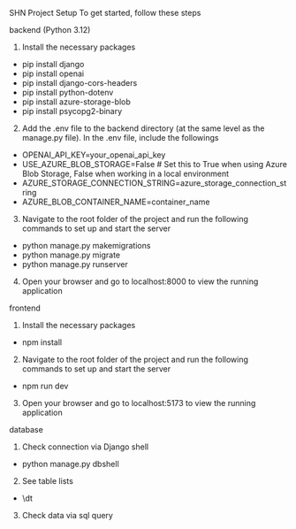 SHN Project Setup
To get started, follow these steps

backend (Python 3.12)
1. Install the necessary packages
- pip install django
- pip install openai
- pip install django-cors-headers
- pip install python-dotenv
- pip install azure-storage-blob
- pip install psycopg2-binary

2. Add the .env file to the backend directory (at the same level as the manage.py file). In the .env file, include the followings
- OPENAI_API_KEY=your_openai_api_key
- USE_AZURE_BLOB_STORAGE=False  # Set this to True when using Azure Blob Storage, False when working in a local environment 
- AZURE_STORAGE_CONNECTION_STRING=azure_storage_connection_string
- AZURE_BLOB_CONTAINER_NAME=container_name

3. Navigate to the root folder of the project and run the following commands to set up and start the server
- python manage.py makemigrations
- python manage.py migrate
- python manage.py runserver

4. Open your browser and go to localhost:8000 to view the running application

frontend
1. Install the necessary packages
- npm install

2. Navigate to the root folder of the project and run the following commands to set up and start the server
- npm run dev

3. Open your browser and go to localhost:5173 to view the running application

database
1. Check connection via Django shell
- python manage.py dbshell
2. See table lists
- \dt
3. Check data via sql query
